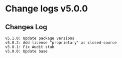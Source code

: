 # Change logs v5.0.0


## Changes Log 
    v5.1.0: Update package versions
    v5.0.2: Add license "proprietary" as closed-source
    v5.0.1: Fix Audit stub
    v5.0.0: Update base